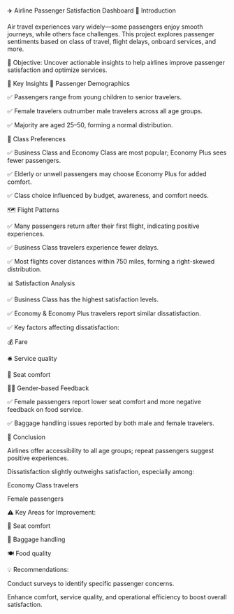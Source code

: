 ✈️ Airline Passenger Satisfaction Dashboard
📌 Introduction

Air travel experiences vary widely—some passengers enjoy smooth journeys, while others face challenges.
This project explores passenger sentiments based on class of travel, flight delays, onboard services, and more.

🎯 Objective: Uncover actionable insights to help airlines improve passenger satisfaction and optimize services.

🔑 Key Insights
👥 Passenger Demographics

✅ Passengers range from young children to senior travelers.

✅ Female travelers outnumber male travelers across all age groups.

✅ Majority are aged 25–50, forming a normal distribution.

🛫 Class Preferences

✅ Business Class and Economy Class are most popular; Economy Plus sees fewer passengers.

✅ Elderly or unwell passengers may choose Economy Plus for added comfort.

✅ Class choice influenced by budget, awareness, and comfort needs.

🗺 Flight Patterns

✅ Many passengers return after their first flight, indicating positive experiences.

✅ Business Class travelers experience fewer delays.

✅ Most flights cover distances within 750 miles, forming a right-skewed distribution.

📊 Satisfaction Analysis

✅ Business Class has the highest satisfaction levels.

✅ Economy & Economy Plus travelers report similar dissatisfaction.

✅ Key factors affecting dissatisfaction:

💰 Fare

🛎 Service quality

💺 Seat comfort

👩‍✈️ Gender-based Feedback

✅ Female passengers report lower seat comfort and more negative feedback on food service.

✅ Baggage handling issues reported by both male and female travelers.

🏁 Conclusion

Airlines offer accessibility to all age groups; repeat passengers suggest positive experiences.

Dissatisfaction slightly outweighs satisfaction, especially among:

Economy Class travelers

Female passengers

⚠️ Key Areas for Improvement:

💺 Seat comfort

🧳 Baggage handling

🍽 Food quality

💡 Recommendations:

Conduct surveys to identify specific passenger concerns.

Enhance comfort, service quality, and operational efficiency to boost overall satisfaction.
